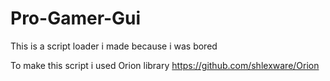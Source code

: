 # Pro-Gamer-Gui

This is a script loader i made because i was bored

To make this script i used Orion library
https://github.com/shlexware/Orion
